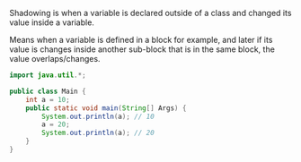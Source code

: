 Shadowing is when a variable is declared outside of a class and changed its value inside a variable.

Means when a variable is defined in a block for example, and later if its value is changes inside another sub-block that is in the same block, the value overlaps/changes.

```java
import java.util.*;

public class Main {
	int a = 10;
	public static void main(String[] Args) {
		System.out.println(a); // 10
		a = 20;
		System.out.println(a); // 20
	}
}
```